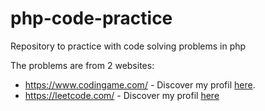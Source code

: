 # php-code-practice
Repository to practice with code solving problems in php

The problems are from 2 websites:
- https://www.codingame.com/ - Discover my profil [here](https://www.codingame.com/profile/57291abe0c7c7b8ca45a60c3271fc69a5009105).
- https://leetcode.com/ - Discover my profil [here](https://leetcode.com/rapkalin/)
